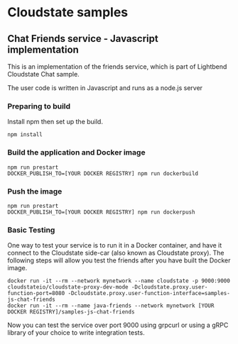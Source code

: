 # Cloudstate samples

## Chat Friends service - Javascript implementation

This is an implementation of the friends service, which is part of Lightbend Cloudstate Chat sample.

The user code is written in Javascript and runs as a node.js server

### Preparing to build

Install npm then set up the build.

`npm install`

### Build the application and Docker image

```
npm run prestart 
DOCKER_PUBLISH_TO=[YOUR DOCKER REGISTRY] npm run dockerbuild
```

### Push the image

```
npm run prestart 
DOCKER_PUBLISH_TO=[YOUR DOCKER REGISTRY] npm run dockerpush
```

### Basic Testing

One way to test your service is to run it in a Docker container, and have it connect to the Cloudstate side-car (also known as Cloudstate proxy). The following steps will allow you test the friends after you have built the Docker image.

```
docker run -it --rm --network mynetwork --name cloudstate -p 9000:9000 cloudstateio/cloudstate-proxy-dev-mode -Dcloudstate.proxy.user-function-port=8080 -Dcloudstate.proxy.user-function-interface=samples-js-chat-friends
docker run -it --rm --name java-friends --network mynetwork [YOUR DOCKER REGISTRY]/samples-js-chat-friends
```

Now you can test the service over port 9000 using grpcurl or using a gRPC library of your choice to write integration tests.
